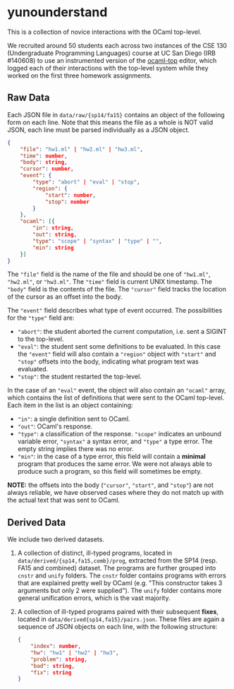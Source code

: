 yunounderstand
==============

This is a collection of novice interactions with the OCaml top-level. 

We recruited around 50 students each across two instances of the CSE 130
(Undergraduate Programming Languages) course at UC San Diego (IRB #140608) 
to use an instrumented version of the [ocaml-top] editor, which logged
each of their interactions with the top-level system while they worked
on the first three homework assignments.

[ocaml-top]: https://www.typerex.org/ocaml-top.html


Raw Data
--------

Each JSON file in `data/raw/{sp14/fa15}` contains an object of the
following form on each line. Note that this means the file as a whole is
NOT valid JSON, each line must be parsed individually as a JSON object.

``` JSON
{
    "file": "hw1.ml" | "hw2.ml" | "hw3.ml",
    "time": number,
    "body": string,
    "cursor": number,
    "event": {
        "type": "abort" | "eval" | "stop",
        "region": {
            "start": number,
            "stop": number
        }
    },
    "ocaml": [{
        "in": string,
        "out": string,
        "type": "scope" | "syntax" | "type" | "",
        "min": string
    }]
}
```

The `"file"` field is the name of the file and should be one of
`"hw1.ml"`, `"hw2.ml"`, or `"hw3.ml"`. The `"time"` field is current
UNIX timestamp. The `"body"` field is the contents of the file. The
`"cursor"` field tracks the location of the cursor as an offset into
the body. 

The `"event"` field describes what type of event occurred. The
possibilities for the `"type"` field are:

- `"abort"`: the student aborted the current computation, i.e. sent a
  SIGINT to the top-level.
- `"eval"`: the student sent some definitions to be evaluated. In this
  case the `"event"` field will also contain a `"region"` object with
  `"start"` and `"stop"` offsets into the body, indicating what program
  text was evaluated. 
- `"stop"`: the student restarted the top-level.

In the case of an `"eval"` event, the object will also contain an
`"ocaml"` array, which contains the list of definitions that were sent
to the OCaml top-level. Each item in the list is an object containing:

- `"in"`: a single definition sent to OCaml.
- `"out"`: OCaml's response.
- `"type"`: a classification of the response. `"scope"` indicates an
  unbound variable error, `"syntax"` a syntax error, and `"type"` a type
  error. The empty string implies there was no error.
- `"min"`: in the case of a type error, this field will contain a
  **minimal** program that produces the same error. We were not always
  able to produce such a program, so this field will sometimes be empty.
  
**NOTE:** the offsets into the body (`"cursor"`, `"start"`, and
  `"stop"`) are not always reliable, we have observed cases where they
  do not match up with the actual text that was sent to OCaml.
  

Derived Data
------------

We include two derived datasets.

1. A collection of distinct, ill-typed programs, located in
   `data/derived/{sp14,fa15,comb}/prog`, extracted from the SP14
   (resp. FA15 and combined) dataset. The programs are further grouped
   into `cnstr` and `unify` folders. The `cnstr` folder contains
   programs with errors that are explained pretty well by OCaml
   (e.g. "This constructor takes 3 arguments but only 2 were supplied").
   The `unify` folder contains more general unification errors, which is
   the vast majority.

2. A collection of ill-typed programs paired with their subsequent
   **fixes**, located in `data/derived{sp14,fa15}/pairs.json`. These
   files are again a sequence of JSON objects on each line, with the
   following structure:
   
   ```JSON
   {
       "index": number,
       "hw": "hw1" | "hw2" | "hw3",
       "problem": string,
       "bad": string,
       "fix": string
   }
   ```

